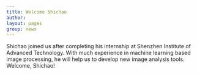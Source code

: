 ```yaml
---
title: Welcome Shichao
author: 
layout: pages
group: news
---
```


Shichao joined us after completing his internship at Shenzhen Institute of Advanced Technology. With much experience in machine learning based image processing, he will help us to develop new image analysis tools. Welcome, Shichao!


